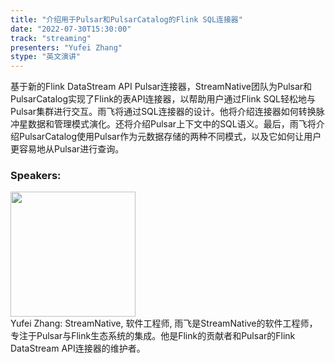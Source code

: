 ```yaml
---
title: "介绍用于Pulsar和PulsarCatalog的Flink SQL连接器"
date: "2022-07-30T15:30:00"
track: "streaming"
presenters: "Yufei Zhang"
stype: "英文演讲"
---
```

基于新的Flink DataStream API Pulsar连接器，StreamNative团队为Pulsar和PulsarCatalog实现了Flink的表API连接器，以帮助用户通过Flink SQL轻松地与Pulsar集群进行交互。雨飞将通过SQL连接器的设计。他将介绍连接器如何转换脉冲星数据和管理模式演化。还将介绍Pulsar上下文中的SQL语义。最后，雨飞将介绍PulsarCatalog使用Pulsar作为元数据存储的两种不同模式，以及它如何让用户更容易地从Pulsar进行查询。
 ### Speakers: 
 <img src="images/speaker/1166.png" width="200" /><br>Yufei Zhang: StreamNative, 软件工程师, 雨飞是StreamNative的软件工程师，专注于Pulsar与Flink生态系统的集成。他是Flink的贡献者和Pulsar的Flink DataStream API连接器的维护者。

 